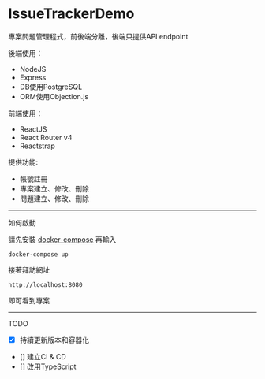 # IssueTrackerDemo  

專案問題管理程式，前後端分離，後端只提供API endpoint

後端使用：  
* NodeJS
* Express  
* DB使用PostgreSQL  
* ORM使用Objection.js

前端使用：
* ReactJS
* React Router v4
* Reactstrap  

提供功能:  
* 帳號註冊
* 專案建立、修改、刪除
* 問題建立、修改、刪除  

---

如何啟動

請先安裝 [docker-compose](https://docs.docker.com/compose/install/)
再輸入
```
docker-compose up
```
接著拜訪網址
```
http://localhost:8080
```
即可看到專案

---

TODO
- [x] 持續更新版本和容器化
- [] 建立CI & CD
- [] 改用TypeScript
